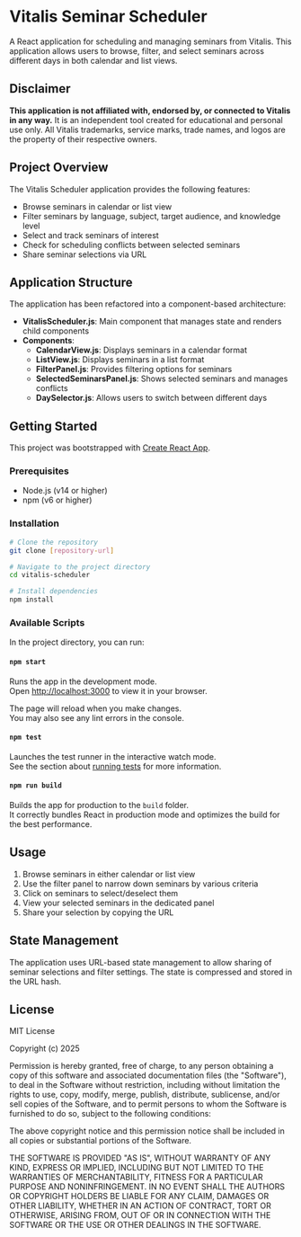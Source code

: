 # Vitalis Seminar Scheduler

A React application for scheduling and managing seminars from Vitalis. This application allows users to browse, filter, and select seminars across different days in both calendar and list views.

## Disclaimer

**This application is not affiliated with, endorsed by, or connected to Vitalis in any way.** It is an independent tool created for educational and personal use only. All Vitalis trademarks, service marks, trade names, and logos are the property of their respective owners.

## Project Overview

The Vitalis Scheduler application provides the following features:
- Browse seminars in calendar or list view
- Filter seminars by language, subject, target audience, and knowledge level
- Select and track seminars of interest
- Check for scheduling conflicts between selected seminars
- Share seminar selections via URL

## Application Structure

The application has been refactored into a component-based architecture:

- **VitalisScheduler.js**: Main component that manages state and renders child components
- **Components**:
  - **CalendarView.js**: Displays seminars in a calendar format
  - **ListView.js**: Displays seminars in a list format
  - **FilterPanel.js**: Provides filtering options for seminars
  - **SelectedSeminarsPanel.js**: Shows selected seminars and manages conflicts
  - **DaySelector.js**: Allows users to switch between different days

## Getting Started

This project was bootstrapped with [Create React App](https://github.com/facebook/create-react-app).

### Prerequisites

- Node.js (v14 or higher)
- npm (v6 or higher)

### Installation

```bash
# Clone the repository
git clone [repository-url]

# Navigate to the project directory
cd vitalis-scheduler

# Install dependencies
npm install
```

### Available Scripts

In the project directory, you can run:

#### `npm start`

Runs the app in the development mode.\
Open [http://localhost:3000](http://localhost:3000) to view it in your browser.

The page will reload when you make changes.\
You may also see any lint errors in the console.

#### `npm test`

Launches the test runner in the interactive watch mode.\
See the section about [running tests](https://facebook.github.io/create-react-app/docs/running-tests) for more information.

#### `npm run build`

Builds the app for production to the `build` folder.\
It correctly bundles React in production mode and optimizes the build for the best performance.

## Usage

1. Browse seminars in either calendar or list view
2. Use the filter panel to narrow down seminars by various criteria
3. Click on seminars to select/deselect them
4. View your selected seminars in the dedicated panel
5. Share your selection by copying the URL

## State Management

The application uses URL-based state management to allow sharing of seminar selections and filter settings. The state is compressed and stored in the URL hash.

## License

MIT License

Copyright (c) 2025

Permission is hereby granted, free of charge, to any person obtaining a copy
of this software and associated documentation files (the "Software"), to deal
in the Software without restriction, including without limitation the rights
to use, copy, modify, merge, publish, distribute, sublicense, and/or sell
copies of the Software, and to permit persons to whom the Software is
furnished to do so, subject to the following conditions:

The above copyright notice and this permission notice shall be included in all
copies or substantial portions of the Software.

THE SOFTWARE IS PROVIDED "AS IS", WITHOUT WARRANTY OF ANY KIND, EXPRESS OR
IMPLIED, INCLUDING BUT NOT LIMITED TO THE WARRANTIES OF MERCHANTABILITY,
FITNESS FOR A PARTICULAR PURPOSE AND NONINFRINGEMENT. IN NO EVENT SHALL THE
AUTHORS OR COPYRIGHT HOLDERS BE LIABLE FOR ANY CLAIM, DAMAGES OR OTHER
LIABILITY, WHETHER IN AN ACTION OF CONTRACT, TORT OR OTHERWISE, ARISING FROM,
OUT OF OR IN CONNECTION WITH THE SOFTWARE OR THE USE OR OTHER DEALINGS IN THE
SOFTWARE.

